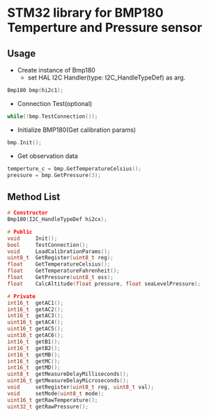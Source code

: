 # STM32 library for BMP180 Temperture and Pressure sensor

## Usage
- Create instance of Bmp180
  - set HAL I2C Handler(type: I2C_HandleTypeDef) as arg.
```cpp
Bmp180 bmp(hi2c1);
```
- Connection Test(optional)
```cpp
while(!bmp.TestConnection());
```
- Initialize BMP180(Get calibration params)
```cpp
bmp.Init();
```
- Get observation data
```cpp
temperture_c = bmp.GetTemperatureCelsius();
pressure = bmp.GetPressure(3);
```

## Method List
```cpp
# Constructor
Bmp180(I2C_HandleTypeDef hi2cx);

# Public
void     Init();
bool     TestConnection();
void     LoadCalibrationParams();
uint8_t  GetRegister(uint8_t reg);
float    GetTemperatureCelsius();
float    GetTemperatureFahrenheit();
float    GetPressure(uint8_t oss);
float    CalcAltitude(float pressure, float seaLevelPressure);

# Private
int16_t  getAC1();
int16_t  getAC2();
int16_t  getAC3();
uint16_t getAC4();
uint16_t getAC5();
uint16_t getAC6();
int16_t  getB1();
int16_t  getB2();
int16_t  getMB();
int16_t  getMC();
int16_t  getMD();
uint8_t  getMeasureDelayMilliseconds();
uint16_t getMeasureDelayMicroseconds();
void     setRegister(uint8_t reg, uint8_t val);
void     setMode(uint8_t mode);
uint16_t getRawTemperature();
uint32_t getRawPressure();
```
